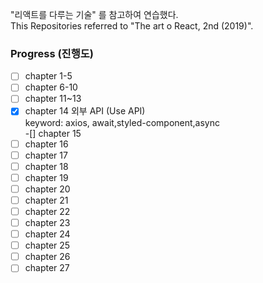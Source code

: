 "리액트를 다루는 기술" 를 참고하여 연습했다.<br>
This Repositories referred to "The art o React, 2nd (2019)".<br>


### Progress (진행도)
-[ ] chapter 1-5 <br>
-[ ] chapter 6-10 <br>
-[ ] chapter 11~13<br>
-[x] chapter 14 외부 API  (Use API) <br>
keyword: axios, await,styled-component,async <br>
-[] chapter 15<br>
-[ ] chapter 16<br>
-[ ] chapter 17<br>
-[ ] chapter 18<br>
-[ ] chapter 19<br>
-[ ] chapter 20<br>
-[ ] chapter 21<br>
-[ ] chapter 22<br>
-[ ] chapter 23<br>
-[ ] chapter 24<br>
-[ ] chapter 25<br>
-[ ] chapter 26<br>
-[ ] chapter 27<br>
